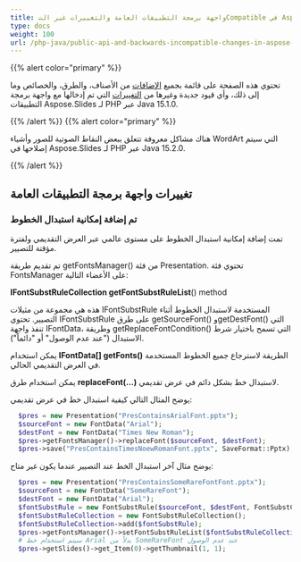 ```yaml
---
title: واجهة برمجة التطبيقات العامة والتغييرات غير التCompatible في Aspose.Slides لـ PHP عبر Java 15.1.0
type: docs
weight: 100
url: /php-java/public-api-and-backwards-incompatible-changes-in-aspose-slides-for-java-15-1-0/
---
```


{{% alert color="primary" %}} 

تحتوي هذه الصفحة على قائمة بجميع [الإضافات](/slides/php-java/public-api-and-backwards-incompatible-changes-in-aspose-slides-for-java-15-1-0/) من الأصناف، والطرق، والخصائص وما إلى ذلك، وأي قيود جديدة وغيرها من [التغييرات](/slides/php-java/public-api-and-backwards-incompatible-changes-in-aspose-slides-for-java-15-1-0/) التي تم إدخالها مع واجهة برمجة التطبيقات Aspose.Slides لـ PHP عبر Java 15.1.0.

{{% /alert %}} {{% alert color="primary" %}} 

هناك مشاكل معروفة تتعلق ببعض النقاط الصوتية للصور وأشياء WordArt التي سيتم إصلاحها في Aspose.Slides لـ PHP عبر Java 15.2.0.

{{% /alert %}} 
## **تغييرات واجهة برمجة التطبيقات العامة**
### **تم إضافة إمكانية استبدال الخطوط**
تمت إضافة إمكانية استبدال الخطوط على مستوى عالمي عبر العرض التقديمي ولفترة مؤقتة للتصيير.

تم تقديم طريقة getFontsManager() من فئة Presentation. تحتوي فئة FontsManager على الأعضاء التالية:

**IFontSubstRuleCollection getFontSubstRuleList**() method

هذه هي مجموعة من مثيلات IFontSubstRule المستخدمة لاستبدال الخطوط أثناء التصيير. تحتوي IFontSubstRule على طرق getSourceFont() وgetDestFont() التي تنفذ واجهة IFontData، وطريقة getReplaceFontCondition() التي تسمح باختيار شرط الاستبدال ("عند عدم الوصول" أو "دائماً").

يمكن استخدام **IFontData[] getFonts()** الطريقة لاسترجاع جميع الخطوط المستخدمة في العرض التقديمي الحالي.

يمكن استخدام طرق **replaceFont(...)** لاستبدال خط بشكل دائم في عرض تقديمي.

يوضح المثال التالي كيفية استبدال خط في عرض تقديمي:

```php
  $pres = new Presentation("PresContainsArialFont.pptx");
  $sourceFont = new FontData("Arial");
  $destFont = new FontData("Times New Roman");
  $pres->getFontsManager()->replaceFont($sourceFont, $destFont);
  $pres->save("PresContainsTimesNoewRomanFont.pptx", SaveFormat::Pptx);

```

يوضح مثال آخر استبدال الخط عند التصيير عندما يكون غير متاح:

```php
  $pres = new Presentation("PresContainsSomeRareFontFont.pptx");
  $sourceFont = new FontData("SomeRareFont");
  $destFont = new FontData("Arial");
  $fontSubstRule = new FontSubstRule($sourceFont, $destFont, FontSubstCondition->WhenInaccessible);
  $fontSubstRuleCollection = new FontSubstRuleCollection();
  $fontSubstRuleCollection->add($fontSubstRule);
  $pres->getFontsManager()->setFontSubstRuleList($fontSubstRuleCollection);
  # سيتم استخدام خط Arial بدلاً من SomeRareFont عند عدم الوصول
  $pres->getSlides()->get_Item(0)->getThumbnail(1, 1);

```